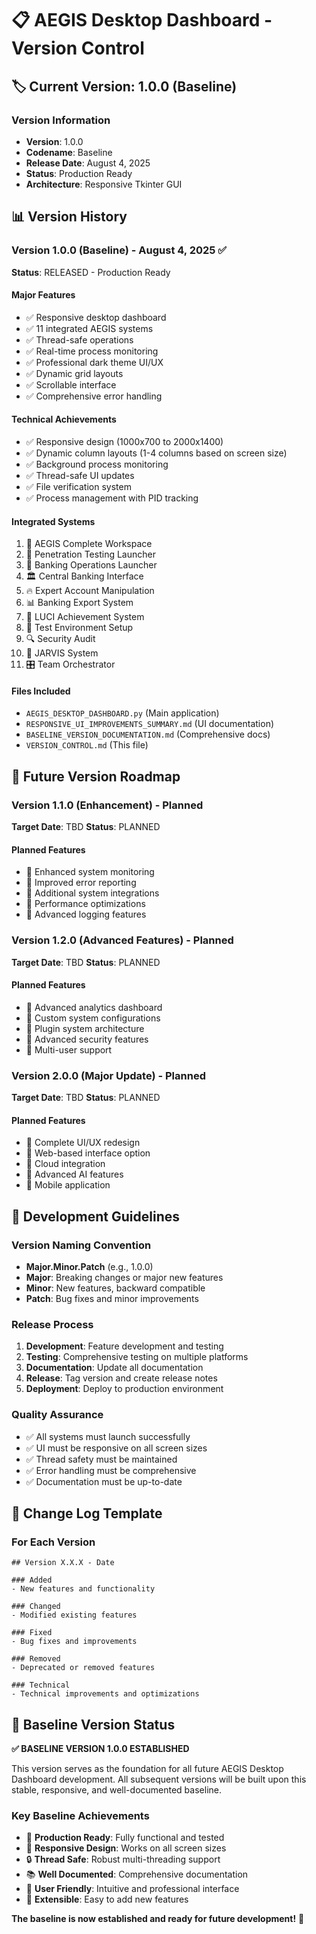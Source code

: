 # 📋 AEGIS Desktop Dashboard - Version Control

## 🏷️ Current Version: 1.0.0 (Baseline)

### **Version Information**
- **Version**: 1.0.0
- **Codename**: Baseline
- **Release Date**: August 4, 2025
- **Status**: Production Ready
- **Architecture**: Responsive Tkinter GUI

## 📊 Version History

### **Version 1.0.0 (Baseline) - August 4, 2025** ✅
**Status**: RELEASED - Production Ready

#### **Major Features**
- ✅ Responsive desktop dashboard
- ✅ 11 integrated AEGIS systems
- ✅ Thread-safe operations
- ✅ Real-time process monitoring
- ✅ Professional dark theme UI/UX
- ✅ Dynamic grid layouts
- ✅ Scrollable interface
- ✅ Comprehensive error handling

#### **Technical Achievements**
- ✅ Responsive design (1000x700 to 2000x1400)
- ✅ Dynamic column layouts (1-4 columns based on screen size)
- ✅ Background process monitoring
- ✅ Thread-safe UI updates
- ✅ File verification system
- ✅ Process management with PID tracking

#### **Integrated Systems**
1. 🚀 AEGIS Complete Workspace
2. 🎯 Penetration Testing Launcher
3. 🏦 Banking Operations Launcher
4. 🏛️ Central Banking Interface
5. 🔥 Expert Account Manipulation
6. 📊 Banking Export System
7. 🌟 LUCI Achievement System
8. 🔧 Test Environment Setup
9. 🔍 Security Audit
10. 🤖 JARVIS System
11. 🎛️ Team Orchestrator

#### **Files Included**
- `AEGIS_DESKTOP_DASHBOARD.py` (Main application)
- `RESPONSIVE_UI_IMPROVEMENTS_SUMMARY.md` (UI documentation)
- `BASELINE_VERSION_DOCUMENTATION.md` (Comprehensive docs)
- `VERSION_CONTROL.md` (This file)

## 🎯 Future Version Roadmap

### **Version 1.1.0 (Enhancement) - Planned**
**Target Date**: TBD
**Status**: PLANNED

#### **Planned Features**
- 🔄 Enhanced system monitoring
- 🔄 Improved error reporting
- 🔄 Additional system integrations
- 🔄 Performance optimizations
- 🔄 Advanced logging features

### **Version 1.2.0 (Advanced Features) - Planned**
**Target Date**: TBD
**Status**: PLANNED

#### **Planned Features**
- 🔄 Advanced analytics dashboard
- 🔄 Custom system configurations
- 🔄 Plugin system architecture
- 🔄 Advanced security features
- 🔄 Multi-user support

### **Version 2.0.0 (Major Update) - Planned**
**Target Date**: TBD
**Status**: PLANNED

#### **Planned Features**
- 🔄 Complete UI/UX redesign
- 🔄 Web-based interface option
- 🔄 Cloud integration
- 🔄 Advanced AI features
- 🔄 Mobile application

## 🔧 Development Guidelines

### **Version Naming Convention**
- **Major.Minor.Patch** (e.g., 1.0.0)
- **Major**: Breaking changes or major new features
- **Minor**: New features, backward compatible
- **Patch**: Bug fixes and minor improvements

### **Release Process**
1. **Development**: Feature development and testing
2. **Testing**: Comprehensive testing on multiple platforms
3. **Documentation**: Update all documentation
4. **Release**: Tag version and create release notes
5. **Deployment**: Deploy to production environment

### **Quality Assurance**
- ✅ All systems must launch successfully
- ✅ UI must be responsive on all screen sizes
- ✅ Thread safety must be maintained
- ✅ Error handling must be comprehensive
- ✅ Documentation must be up-to-date

## 📝 Change Log Template

### **For Each Version**
```
## Version X.X.X - Date

### Added
- New features and functionality

### Changed
- Modified existing features

### Fixed
- Bug fixes and improvements

### Removed
- Deprecated or removed features

### Technical
- Technical improvements and optimizations
```

## 🎉 Baseline Version Status

**✅ BASELINE VERSION 1.0.0 ESTABLISHED**

This version serves as the foundation for all future AEGIS Desktop Dashboard development. All subsequent versions will be built upon this stable, responsive, and well-documented baseline.

### **Key Baseline Achievements**
- 🚀 **Production Ready**: Fully functional and tested
- 📱 **Responsive Design**: Works on all screen sizes
- 🔒 **Thread Safe**: Robust multi-threading support
- 📚 **Well Documented**: Comprehensive documentation
- 🎯 **User Friendly**: Intuitive and professional interface
- 🔧 **Extensible**: Easy to add new features

**The baseline is now established and ready for future development!** 🎉 
